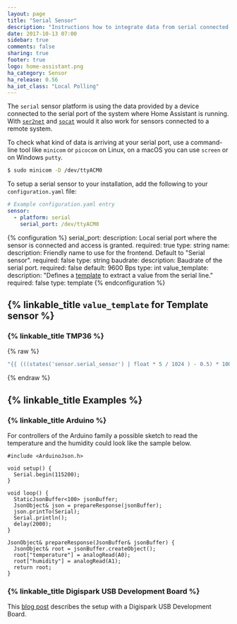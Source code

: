 ```yaml
---
layout: page
title: "Serial Sensor"
description: "Instructions how to integrate data from serial connected sensors into Home Assistant."
date: 2017-10-13 07:00
sidebar: true
comments: false
sharing: true
footer: true
logo: home-assistant.png
ha_category: Sensor
ha_release: 0.56
ha_iot_class: "Local Polling"
---
```


The `serial` sensor platform is using the data provided by a device connected to the serial port of the system where Home Assistant is running. With [`ser2net`](http://ser2net.sourceforge.net/) and [`socat`](http://www.dest-unreach.org/socat/) would it also work for sensors connected to a remote system.

To check what kind of data is arriving at your serial port, use a command-line tool like `minicom` or `picocom` on Linux, on a macOS you can use `screen` or on Windows `putty`. 

```bash
$ sudo minicom -D /dev/ttyACM0
```

To setup a serial sensor to your installation, add the following to your `configuration.yaml` file:

```yaml
# Example configuration.yaml entry
sensor:
  - platform: serial
    serial_port: /dev/ttyACM0
```

{% configuration %}
serial_port:
  description: Local serial port where the sensor is connected and access is granted.
  required: true
  type: string
name:
  description: Friendly name to use for the frontend. Default to "Serial sensor".
  required: false
  type: string
baudrate:
  description: Baudrate of the serial port.
  required: false
  default: 9600 Bps
  type: int
value_template:
  description: "Defines a [template](/docs/configuration/templating/#processing-incoming-data) to extract a value from the serial line."
  required: false
  type: template 
{% endconfiguration %}


## {% linkable_title `value_template` for Template sensor %}

### {% linkable_title TMP36 %}

{% raw %}
```yaml
"{{ (((states('sensor.serial_sensor') | float * 5 / 1024 ) - 0.5) * 100) | round(1) }}"
```
{% endraw %}

## {% linkable_title Examples %}

### {% linkable_title Arduino %}

For controllers of the Arduino family a possible sketch to read the temperature and the humidity could look like the sample below.

```
#include <ArduinoJson.h>

void setup() {
  Serial.begin(115200);
}

void loop() {
  StaticJsonBuffer<100> jsonBuffer;
  JsonObject& json = prepareResponse(jsonBuffer);
  json.printTo(Serial);
  Serial.println();
  delay(2000);
}

JsonObject& prepareResponse(JsonBuffer& jsonBuffer) {
  JsonObject& root = jsonBuffer.createObject();
  root["temperature"] = analogRead(A0);
  root["humidity"] = analogRead(A1);
  return root;
}
```

### {% linkable_title Digispark USB Development Board %}

This [blog post](/blog/2017/10/23/simple-analog-sensor/) describes the setup with a Digispark USB Development Board.
